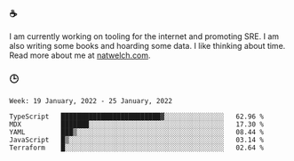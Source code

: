 ### ☕

I am currently working on tooling for the internet and promoting SRE. I am also writing some books and hoarding some data. I like thinking about time. Read more about me at [natwelch.com](https://natwelch.com).

### 🕒

<!--START_SECTION:waka-->
```text
Week: 19 January, 2022 - 25 January, 2022

TypeScript   █████████████████████████▓░░░░░░░░░░░░░░░   62.96 % 
MDX          ███████░░░░░░░░░░░░░░░░░░░░░░░░░░░░░░░░░░   17.30 % 
YAML         ███▒░░░░░░░░░░░░░░░░░░░░░░░░░░░░░░░░░░░░░   08.44 % 
JavaScript   █▒░░░░░░░░░░░░░░░░░░░░░░░░░░░░░░░░░░░░░░░   03.14 % 
Terraform    █░░░░░░░░░░░░░░░░░░░░░░░░░░░░░░░░░░░░░░░░   02.64 % 
```
<!--END_SECTION:waka-->
